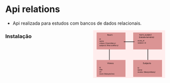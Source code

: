 <h1> Api relations </h1>

* Api realizada para estudos com bancos de dados relacionais.

<div>
  <img align="right" src="https://github.com/AdilsonBND/api_rest_relations_typeorm/blob/main/RELACIONAMENTOS_DB.png" width="45%"  />
</div>
 
### Instalação

